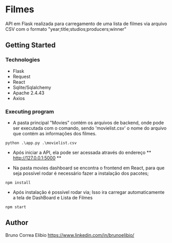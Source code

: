 # Filmes

API em Flask realizada para carregamento de uma lista de filmes via arquivo CSV com o formato "year;title;studios;producers;winner"

## Getting Started

### Technologies

* Flask
* Request
* React
* Sqlite/Sqlalchemy
* Apache 2.4.43
* Axios

### Executing program

* A pasta principal "Movies" contém os arquivos de backend, onde pode ser executada com o comando, sendo 'movielist.csv' o nome do arquivo que contém as informações dos filmes.

```
python .\app.py .\movielist.csv

```

* Após iniciar a API, ela pode ser acessada através do endereço ** http://127.0.0.1:5000 **


* Na pasta movies dashboard se encontra o frontend em React, para que seja possível rodar é necessário fazer a instalação dos pacotes;
  
```
npm install
```

* Após instalação é possível rodar via; Isso ira carregar automaticamente a tela de DashBoard e Lista de Filmes
  
```
npm start
```

## Author

Bruno Correa Elibio
https://www.linkedin.com/in/brunoelibio/
